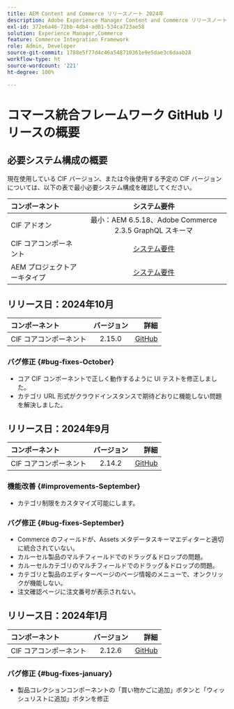 ```yaml
---
title: AEM Content and Commerce リリースノート 2024年
description: Adobe Experience Manager Content and Commerce リリースノート 2024年。
exl-id: 372e6a46-72bb-4db4-ad01-534ca723ae58
solution: Experience Manager,Commerce
feature: Commerce Integration Framework
role: Admin, Developer
source-git-commit: 1788e5f77d4c46a548710361e9e5dae3c6daab28
workflow-type: ht
source-wordcount: '221'
ht-degree: 100%

---
```


# コマース統合フレームワーク GitHub リリースの概要

## 必要システム構成の概要

現在使用している CIF バージョン、または今後使用する予定の CIF バージョンについては、以下の表で最小必要システム構成を確認してください。

| コンポーネント | システム要件 |
|:-------|:-----------------------------------------------------------------------------------------------:|
| CIF アドオン | 最小：AEM 6.5.18、Adobe Commerce 2.3.5 GraphQL スキーマ |
| CIF コアコンポーネント | [システム要件](https://github.com/adobe/aem-core-cif-components/blob/master/VERSIONS.md) |
| AEM プロジェクトアーキタイプ | [システム要件](https://github.com/adobe/aem-project-archetype/blob/master/VERSIONS.md) |

## リリース日：2024年10月

| コンポーネント | バージョン | 詳細 |
|:-------|:-------:|-----------------------------------------------------------------------------------------------------------:|
| CIF コアコンポーネント | 2.15.0 | [GitHub](https://github.com/adobe/aem-core-cif-components/releases/tag/core-cif-components-reactor-2.15.0) |

### バグ修正 {#bug-fixes-October}

* コア CIF コンポーネントで正しく動作するように UI テストを修正しました。
* カテゴリ URL 形式がクラウドインスタンスで期待どおりに機能しない問題を解決しました。

## リリース日：2024年9月

| コンポーネント | バージョン | 詳細 |
|:-------|:-------:|-----------------------------------------------------------------------------------------------------------:|
| CIF コアコンポーネント | 2.14.2 | [GitHub](https://github.com/adobe/aem-core-cif-components/releases/tag/core-cif-components-reactor-2.14.2) |

### 機能改善 {#improvements-September}

* カテゴリ制限をカスタマイズ可能にします。

### バグ修正 {#bug-fixes-September}

* Commerce のフィールドが、Assets メタデータスキーマエディターと適切に統合されていない。
* カルーセル製品のマルチフィールドでのドラッグ＆ドロップの問題。
* カルーセルカテゴリのマルチフィールドでのドラッグ＆ドロップの問題。
* カテゴリと製品のエディターページのページ情報のメニューで、オンクリックが機能しない。
* 注文確認ページに注文番号が表示されない。

## リリース日：2024年1月

| コンポーネント | バージョン | 詳細 |
|:-------|:-------:|-----------------------------------------------------------------------------------------------------------:|
| CIF コアコンポーネント | 2.12.6 | [GitHub](https://github.com/adobe/aem-core-cif-components/releases/tag/core-cif-components-reactor-2.12.6) |

### バグ修正 {#bug-fixes-january}

* 製品コレクションコンポーネントの「買い物かごに追加」ボタンと「ウィッシュリストに追加」ボタンを修正
